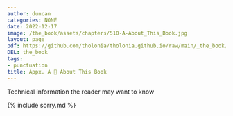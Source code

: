 ```yaml
---
author: duncan
categories: NONE
date: 2022-12-17
image: /the_book/assets/chapters/510-A-About_This_Book.jpg
layout: page
pdf: https://github.com/tholonia/tholonia.github.io/raw/main/_the_book/assets/chapters/510-A-About_This_Book.pdf
DEL: the_book
tags:
- punctuation
title: Appx. A 📜 About This Book
---
```


Technical information the reader may want to know

<!--more-->

{% include sorry.md %}